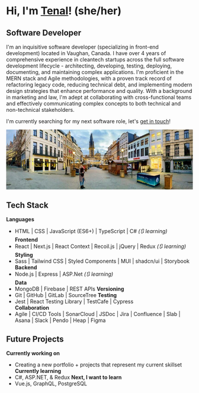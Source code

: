 # Hi, I'm [Tenal](https://tenalbourchier.com/)! (she/her)


## Software Developer 

I'm an inquisitive software developer (specializing in front-end development) located in Vaughan, Canada. I have over 4 years of comprehensive experience in cleantech startups across the full software development lifecycle - architecting, developing, testing, deploying, documenting, and maintaining complex applications. I'm proficient in the MERN stack and Agile methodologies, with a proven track record of refactoring legacy code, reducing technical debt, and implementing modern design strategies that enhance performance and quality. With a background in marketing and law, I'm adept at collaborating with cross-functional teams and effectively communicating complex concepts to both technical and non-technical stakeholders. 

I'm currently searching for my next software role, let's [get in touch](https://calendly.com/tenalbourchier)! 

<p align="center">   
   <img align="center" src="./tenal-in-antwerp.jpg" alt="Tenal standing in an empty street in Antwerp, Belgium">
</p>


## Tech Stack

**Languages**
   -  HTML | CSS | JavaScript (ES6+) | TypeScript | C# _(🔃 learning)_   
**Frontend**
   - React | Next.js | React Context | Recoil.js | jQuery | Redux _(🔃 learning)_   
**Styling**
   - Sass | Tailwind CSS | Styled Components | MUI | shadcn/ui | Storybook
**Backend**
   - Node.js | Express | ASP.Net _(🔃 learning)_   
**Data**
   - MongoDB | Firebase | REST APIs
**Versioning**
   - Git | GitHub | GitLab | SourceTree
**Testing**
   - Jest | React Testing Library | TestCafe | Cypress   
**Collaboration**
   - Agile | CI/CD Tools | SonarCloud | JSDoc | Jira | Confluence | Slab | Asana | Slack | Pendo | Heap | Figma

    
## Future Projects

**Currently working on**
   - Creating a new portfolio + projects that represent my current skillset      
**Currently learning**
   - C#, ASP.NET, & Redux
**Next, I want to learn**
   - Vue.js, GraphQL, PostgreSQL
